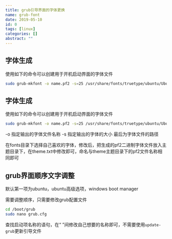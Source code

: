 ```yaml
---
title: grub引导界面的字体更换
name: grub-font
date: 2019-05-10
id: 0
tags: [linux]
categories: []
abstract: ""
---
```



## 字体生成

使用如下的命令可以创建用于开机启动界面的字体文件

```bash
sudo grub-mkfont -o name.pf2 -s=25 /usr/share/fonts/truetype/ubuntu/Ubuntu-R.ttf
```


<!--more-->


## 字体生成

使用如下的命令可以创建用于开机启动界面的字体文件

```bash
sudo grub-mkfont -o name.pf2 -s=25 /usr/share/fonts/truetype/ubuntu/Ubuntu-R.ttf
```

<!--more-->

-o  指定输出的字体文件名称
-s 指定输出的字体的大小
最后为字体文件的路径

在fonts目录下选择自己喜欢的字体，修改后，把生成的pf2二进制字体文件放入主题目录下，在theme.txt中修改即可，命名与theme主题目录下的pf2文件名称相同即可

## grub界面顺序文字调整

默认第一项为ubuntu，ubuntu高级选项，windows boot manager

需要调整顺序，只需要修改grub配置文件

```bash
cd /boot/grub
sudo nano grub.cfg
```

查找启动项名称的语句，在“ ”间修改自己想要的名称即可，不需要使用`update-grub`更新引导文件